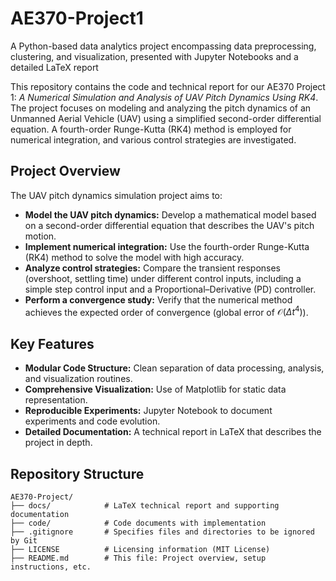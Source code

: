 # AE370-Project1
A Python-based data analytics project encompassing data preprocessing, clustering, and visualization, presented with Jupyter Notebooks and a detailed LaTeX report

This repository contains the code and technical report for our AE370 Project 1: _A Numerical Simulation and Analysis of UAV Pitch Dynamics Using RK4_. The project focuses on modeling and analyzing the pitch dynamics of an Unmanned Aerial Vehicle (UAV) using a simplified second-order differential equation. A fourth-order Runge-Kutta (RK4) method is employed for numerical integration, and various control strategies are investigated.

## Project Overview

The UAV pitch dynamics simulation project aims to:
- **Model the UAV pitch dynamics:** Develop a mathematical model based on a second-order differential equation that describes the UAV's pitch motion.
- **Implement numerical integration:** Use the fourth-order Runge-Kutta (RK4) method to solve the model with high accuracy.
- **Analyze control strategies:** Compare the transient responses (overshoot, settling time) under different control inputs, including a simple step control input and a Proportional–Derivative (PD) controller.
- **Perform a convergence study:** Verify that the numerical method achieves the expected order of convergence (global error of $\mathcal{O}(\Delta t^4)$).


## Key Features

- **Modular Code Structure:** Clean separation of data processing, analysis, and visualization routines.
- **Comprehensive Visualization:** Use of Matplotlib for static data representation.
- **Reproducible Experiments:** Jupyter Notebook to document experiments and code evolution.
- **Detailed Documentation:** A technical report in LaTeX that describes the project in depth.

## Repository Structure

```plaintext
AE370-Project/
├── docs/            # LaTeX technical report and supporting documentation
├── code/            # Code documents with implementation
├── .gitignore       # Specifies files and directories to be ignored by Git
├── LICENSE          # Licensing information (MIT License)
├── README.md        # This file: Project overview, setup instructions, etc.
